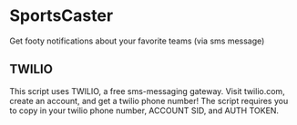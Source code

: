 # SportsCaster
Get footy notifications about your favorite teams (via sms message)

## TWILIO
This script uses TWILIO, a free sms-messaging gateway. Visit twilio.com, create an account, and get a twilio phone number!
The script requires you to copy in your twilio phone number, ACCOUNT SID, and AUTH TOKEN.


